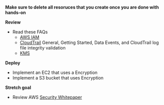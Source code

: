 **Make sure to delete all resoruces that you create once you are done with hands-on**

**Review**
* Read these FAQs
  * [AWS IAM](https://aws.amazon.com/iam/faqs/) 
  * [CloudTrail](https://www.amazonaws.cn/en/cloudtrail/faqs/) General, Getting Started, Data Events, and CloudTrail log file integrity validation
  * [KMS](https://aws.amazon.com/kms/faqs/)


**Deploy**
* Implement an EC2 that uses a Encryption
* Implement a S3 bucket that uses Encryption

**Stretch goal**
* Review AWS [Security Whitepaper](https://docs.aws.amazon.com/pdfs/whitepapers/latest/introduction-aws-security/introduction-aws-security.pdf)